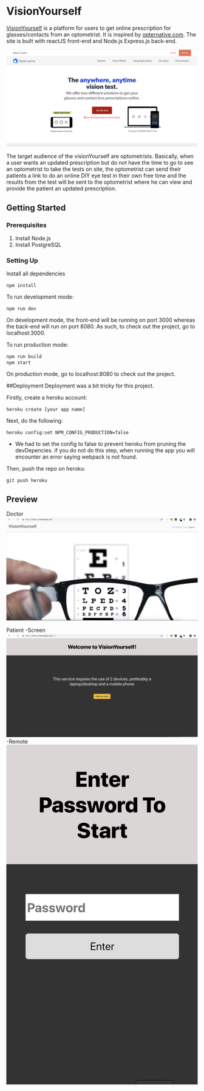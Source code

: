 # VisionYourself

[VisionYourself](https://vision-y.herokuapp.com/) is a platform for users to get online prescription for glasses/contacts from an optometrist. It is inspired by [opternative.com](https://www.opternative.com/). The site is built with reactJS front-end and Node.js Express.js back-end.

![opternative website](./readMeMedia/opternative.png)

The target audience of the visionYourself are optometrists. Basically, when a user wants an updated prescription but do not have the time to go to see an optometrist to take the tests on site, the optometrist can send their patients a link to do an online DIY eye test in their own free time and the results from the test will be sent to the optometrist where he can view and provide the patient an updated prescription.

## Getting Started

### Prerequisites

1. Install Node.js
2. Install PostgreSQL

### Setting Up

Install all dependencies

```
npm install
```

To run development mode:

```
npm run dev
```

On development mode, the front-end will be running on port 3000 whereas the back-end will run on port 8080. As such, to check out the project, go to localhost:3000.

To run production mode:

```
npm run build
npm start
```

On production mode, go to localhost:8080 to check out the project.

##Deployment
Deployment was a bit tricky for this project.

Firstly, create a heroku account:

```
heroku create [your app name]
```

Next, do the following:

```
heroku config:set NPM_CONFIG_PRODUCTION=false
```

- We had to set the config to false to prevent heroku from pruning the devDepencies. if you do not do this step, when running the app you will encounter an error saying webpack is not found.

Then, push the repo on heroku:

```
git push heroku
```

## Preview

Doctor
![homepage view](./readMeMedia/homepage.png)

Patient
-Screen
![patient screen view](./readMeMedia/screen.png)
-Remote
![patient screen view](./readMeMedia/test.png)
